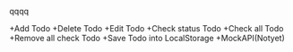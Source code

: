 qqqq

+Add Todo
+Delete Todo
+Edit Todo
+Check status Todo
+Check all Todo
+Remove all check Todo
+Save Todo into LocalStorage
+MockAPI(Notyet)
